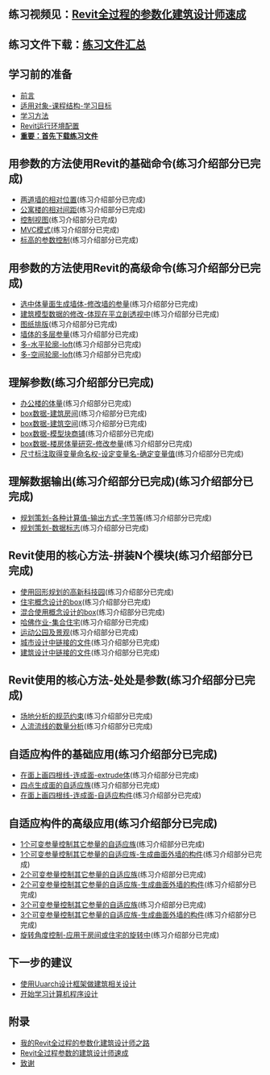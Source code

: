 ## 练习视频见：[Revit全过程的参数化建筑设计师速成](http://study.163.com/course/courseMain.htm?courseId=1443006)

## 练习文件下载：[练习文件汇总](http://pan.baidu.com/s/1sksRZCp) 

## 学习前的准备 
- [前言](/chapters/章1-学习前的准备/0-前言.md)
- [适用对象-课程结构-学习目标](/chapters/章1-学习前的准备/1.适用对象-课程结构-学习目标.md)
- [学习方法](/chapters/章1-学习前的准备/2-学习方法.md)
- [Revit运行环境配置](/chapters/章1-学习前的准备/3-Revit运行环境配置.md)
- **[重要：首先下载练习文件](/chapters/章1-学习前的准备/4.重要：首先下载练习文件.md)**

## 用参数的方法使用Revit的基础命令(练习介绍部分已完成)
- [两道墙的相对位置](/chapters/章2-用参数的方法使用Revit的基础命令/练习1-两道墙的相对位置.md)(练习介绍部分已完成)
- [公寓楼的相对间距](/chapters/章2-用参数的方法使用Revit的基础命令/练习2-公寓楼的相对间距.md)(练习介绍部分已完成)
- [控制视图](/chapters/章2-用参数的方法使用Revit的基础命令/练习3-控制视图.md)(练习介绍部分已完成)
- [MVC模式](/chapters/章2-用参数的方法使用Revit的基础命令/练习4-MVC模式.md)(练习介绍部分已完成)
- [标高的参数控制](/chapters/章2-用参数的方法使用Revit的基础命令/练习5-标高的参数控制.md)(练习介绍部分已完成)

## 用参数的方法使用Revit的高级命令(练习介绍部分已完成)
- [选中体量面生成墙体-修改墙的参量](chapters/章3-用参数的方法使用Revit的高级命令/练习1-选中体量面生成墙体-修改墙的参量.md)(练习介绍部分已完成)
- [建筑模型数据的修改-体现在平立剖透视中](/chapters/章3-用参数的方法使用Revit的高级命令/练习2-建筑模型数据的修改-体现在平立剖透视中.md)(练习介绍部分已完成)
- [图纸排版](/chapters/章3-用参数的方法使用Revit的高级命令/练习3-图纸排版.md)(练习介绍部分已完成)
- [墙体的多层参量](/chapters/章3-用参数的方法使用Revit的高级命令/练习4-墙体的多层参量.md)(练习介绍部分已完成)
- [多-水平轮廓-loft](/chapters/章3-用参数的方法使用Revit的高级命令/练习5-多-水平轮廓-loft.md)(练习介绍部分已完成)
- [多-空间轮廓-loft](/chapters/章3-用参数的方法使用Revit的高级命令/练习6-多-空间轮廓-loft.md)(练习介绍部分已完成)

## 理解参数(练习介绍部分已完成)
- [办公楼的体量](/chapters/章4-理解参数/练习1-办公楼的体量.md)(练习介绍部分已完成)
- [box数据-建筑房间](/chapters/章4-理解参数/练习2-box数据-建筑房间.md)(练习介绍部分已完成)
- [box数据-建筑空间](/chapters/章4-理解参数/练习3-box数据-建筑空间.md)(练习介绍部分已完成)
- [box数据-模型块商铺](/chapters/章4-理解参数/练习4-box数据-模型块商铺.md)(练习介绍部分已完成)
- [box数据-楼房体量研究-修改参量](/chapters/章4-理解参数/练习5-box数据-楼房体量研究-修改参量.md)(练习介绍部分已完成)
- [尺寸标注取得变量命名权-设定变量名-确定变量值](/chapters/章4-理解参数/练习6-尺寸标注取得变量命名权-设定变量名-确定变量值.md)(练习介绍部分已完成)

## 理解数据输出(练习介绍部分已完成)(练习介绍部分已完成)
- [规划策划-各种计算值-输出方式-字节等](/chapters/章5-理解数据输出/练习1-规划策划-各种计算值-输出方式-字节等.md)(练习介绍部分已完成)
- [规划策划-数据标志](/chapters/章5-理解数据输出/练习2-规划策划-数据标志.md)(练习介绍部分已完成)

## Revit使用的核心方法-拼装N个模块(练习介绍部分已完成)
- [使用回形规划的高新科技园](/chapters/章6-Revit使用的核心方法-拼装N个模块/练习1-使用回形规划的高新科技园.md)(练习介绍部分已完成)
- [住宅概念设计的box](/chapters/章6-Revit使用的核心方法-拼装N个模块/练习2-住宅概念设计的box.md)(练习介绍部分已完成)
- [混合使用概念设计的box](/chapters/章6-Revit使用的核心方法-拼装N个模块/练习3-混合使用概念设计的box.md)(练习介绍部分已完成)
- [哈佛作业-集合住宅](/chapters/章6-Revit使用的核心方法-拼装N个模块/练习4-哈佛作业-集合住宅.md)(练习介绍部分已完成)
- [运动公园及景观](/chapters/章6-Revit使用的核心方法-拼装N个模块/练习5-运动公园及景观.md)(练习介绍部分已完成)
- [城市设计中链接的文件](/chapters/章6-Revit使用的核心方法-拼装N个模块/练习6-城市设计中链接的文件.md)(练习介绍部分已完成)
- [建筑设计中链接的文件](/chapters/章6-Revit使用的核心方法-拼装N个模块/练习7-建筑设计中链接的文件.md)(练习介绍部分已完成)

## Revit使用的核心方法-处处是参数(练习介绍部分已完成)
- [场地分析的规范约束](/chapters/章7-Revit使用的核心方法-处处是参数/练习1-场地分析的规范约束.md)(练习介绍部分已完成)
- [人流流线的数量分析](/chapters/章7-Revit使用的核心方法-处处是参数/练习2-人流流线的数量分析.md)(练习介绍部分已完成)

## 自适应构件的基础应用(练习介绍部分已完成)
- [在面上画四根线-连成面-extrude体](/chapters/章8-自适应构件的基础应用/练习1-在面上画四根线-连成面-extrude体.md)(练习介绍部分已完成)
- [四点生成面的自适应族](/chapters/章8-自适应构件的基础应用/练习2-四点生成面的自适应族.md)(练习介绍部分已完成)
- [在面上画四根线-连成面-自适应构件](/chapters/章8-自适应构件的基础应用/练习3-在面上画四根线-连成面-自适应构件.md)(练习介绍部分已完成)

## 自适应构件的高级应用(练习介绍部分已完成)
- [1个可变参量控制其它参量的自适应族](/chapters/章9-自适应构件的高级应用/练习1-1个可变参量控制其它参量的自适应族.md)(练习介绍部分已完成)
- [1个可变参量控制其它参量的自适应族-生成曲面外墙的构件](/chapters/章9-自适应构件的高级应用/练习2-1个可变参量控制其它参量的自适应族-生成曲面外墙的构件.md)(练习介绍部分已完成)
- [2个可变参量控制其它参量的自适应族](/chapters/章9-自适应构件的高级应用/练习3-2个可变参量控制其它参量的自适应族.md)(练习介绍部分已完成)
- [2个可变参量控制其它参量的自适应族-生成曲面外墙的构件](/chapters/章9-自适应构件的高级应用/练习4-2个可变参量控制其它参量的自适应族-生成曲面外墙的构件.md)(练习介绍部分已完成)
- [3个可变参量控制其它参量的自适应族](/chapters/章9-自适应构件的高级应用/练习5-3个可变参量控制其它参量的自适应族.md)(练习介绍部分已完成)
- [3个可变参量控制其它参量的自适应族-生成曲面外墙的构件](/chapters/章9-自适应构件的高级应用/练习6-3个可变参量控制其它参量的自适应族-生成曲面外墙的构件.md)(练习介绍部分已完成)
- [旋转角度控制-应用于房间或住宅的旋转中](/chapters/章9-自适应构件的高级应用/练习7-旋转角度控制.md)(练习介绍部分已完成)

## 下一步的建议
- [使用Uuarch设计框架做建筑相关设计](/chapters/章10-下一步的学习建议/使用Uuarch设计框架做建筑相关设计.md)
- [开始学习计算机程序设计](/chapters/章10-下一步的学习建议/开始学习计算机程序设计.md)

## 附录
- [我的Revit全过程的参数化建筑设计师之路](/chapters/章11-附录/我的Revit全过程参数的建筑设计师之路.md)
- [Revit全过程参数的建筑设计师速成](/chapters/章11-附录/Revit全过程参数的建筑设计师速成.md)
- [致谢](/chapters/章11-附录/致谢.md)




